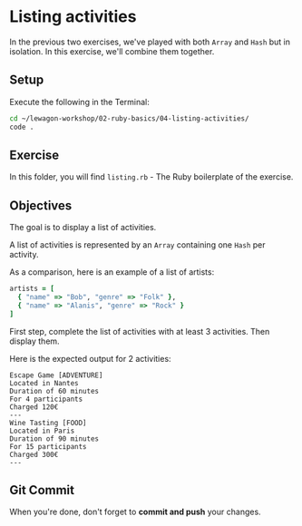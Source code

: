 # Listing activities

In the previous two exercises, we've played with both `Array` and `Hash` but in isolation. In this exercise, we'll combine them together.

## Setup

Execute the following in the Terminal:

```bash
cd ~/lewagon-workshop/02-ruby-basics/04-listing-activities/
code .
```

## Exercise

In this folder, you will find `listing.rb` - The Ruby boilerplate of the exercise.

## Objectives

The goal is to display a list of activities.

A list of activities is represented by an `Array` containing one `Hash` per activity.

As a comparison, here is an example of a list of artists:

```ruby
artists = [
  { "name" => "Bob", "genre" => "Folk" },
  { "name" => "Alanis", "genre" => "Rock" }
]
```

First step, complete the list of activities with at least 3 activities. Then display them.

Here is the expected output for 2 activities:

```
Escape Game [ADVENTURE]
Located in Nantes
Duration of 60 minutes
For 4 participants
Charged 120€
---
Wine Tasting [FOOD]
Located in Paris
Duration of 90 minutes
For 15 participants
Charged 300€
---
```

## Git Commit

When you're done, don't forget to **commit and push** your changes.
